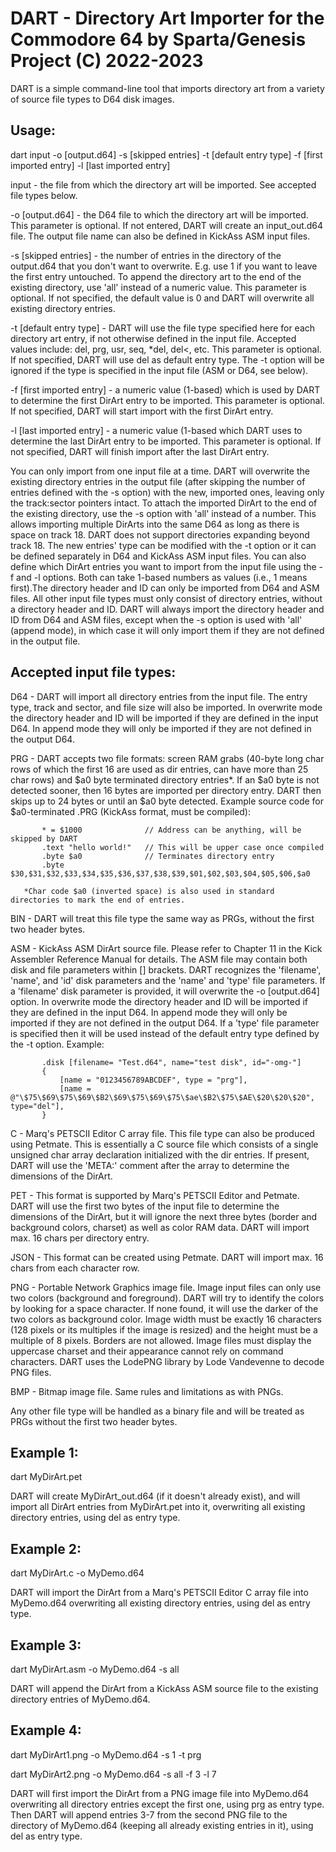 # DART - Directory Art Importer for the Commodore 64 by Sparta/Genesis Project (C) 2022-2023

DART is a simple command-line tool that imports directory art from a variety of source file types to D64 disk images.

Usage:
------
dart input -o [output.d64] -s [skipped entries] -t [default entry type] -f [first imported entry] -l [last imported entry]

input - the file from which the directory art will be imported. See accepted file types below.

-o [output.d64] - the D64 file to which the directory art will be imported. This parameter is optional. If not
       entered, DART will create an input_out.d64 file. The output file name can also be defined in KickAss ASM
       input files.

-s [skipped entries] - the number of entries in the directory of the output.d64 that you don't want to overwrite.
       E.g. use 1 if you want to leave the first entry untouched. To append the directory art to the end of the
       existing directory, use 'all' instead of a numeric value. This parameter is optional. If not specified, the
       default value is 0 and DART will overwrite all existing directory entries.

-t [default entry type] - DART will use the file type specified here for each directory art entry, if not otherwise
       defined in the input file. Accepted values include: del, prg, usr, seq, *del, del<, etc. This parameter is
       optional. If not specified, DART will use del as default entry type. The -t option will be ignored if the
       type is specified in the input file (ASM or D64, see below).

-f [first imported entry] - a numeric value (1-based) which is used by DART to determine the first DirArt entry to be
       imported. This parameter is optional. If not specified, DART will start import with the first DirArt entry.

-l [last imported entry] - a numeric value (1-based which DART uses to determine the last DirArt entry to be imported.
       This parameter is optional. If not specified, DART will finish import after the last DirArt entry.

You can only import from one input file at a time. DART will overwrite the existing directory entries in the output
file (after skipping the number of entries defined with the -s option) with the new, imported ones, leaving only the
track:sector pointers intact. To attach the imported DirArt to the end of the existing directory, use the -s option
with 'all' instead of a number. This allows importing multiple DirArts into the same D64 as long as there is space
on track 18. DART does not support directories expanding beyond track 18. The new entries' type can be modified with
the -t option or it can be defined separately in D64 and KickAss ASM input files. You can also define which DirArt
entries you want to import from the input file using the -f and -l options. Both can take 1-based numbers as values
(i.e., 1 means first).The directory header and ID can only be imported from D64 and ASM files. All other input file types must only
consist of directory entries, without a directory header and ID. DART will always import the directory header and ID
from D64 and ASM files, except when the -s option is used with 'all' (append mode), in which case it will only import
them if they are not defined in the output file.

Accepted input file types:
--------------------------
D64  - DART will import all directory entries from the input file. The entry type, track and sector, and file size
       will also be imported. In overwrite mode the directory header and ID will be imported if they are defined
       in the input D64. In append mode they will only be imported if they are not defined in the output D64.

PRG  - DART accepts two file formats: screen RAM grabs (40-byte long char rows of which the first 16 are used as dir
       entries, can have more than 25 char rows) and $a0 byte terminated directory entries*. If an $a0 byte is not
       detected sooner, then 16 bytes are imported per directory entry. DART then skips up to 24 bytes or until an
       $a0 byte detected. Example source code for $a0-terminated .PRG (KickAss format, must be compiled):

           * = $1000              // Address can be anything, will be skipped by DART
           .text "hello world!"   // This will be upper case once compiled
           .byte $a0              // Terminates directory entry
           .byte $30,$31,$32,$33,$34,$35,$36,$37,$38,$39,$01,$02,$03,$04,$05,$06,$a0

       *Char code $a0 (inverted space) is also used in standard directories to mark the end of entries.

BIN  - DART will treat this file type the same way as PRGs, without the first two header bytes.

ASM  - KickAss ASM DirArt source file. Please refer to Chapter 11 in the Kick Assembler Reference Manual for details.
       The ASM file may contain both disk and file parameters within [] brackets. DART recognizes the 'filename',
       'name', and 'id' disk parameters and the 'name' and 'type' file parameters. If a 'filename' disk parameter is
       provided, it will overwrite the -o [output.d64] option. In overwrite mode the directory header and ID will be
       imported if they are defined in the input D64. In append mode they will only be imported if they are not
       defined in the output D64. If a 'type' file parameter is specified then it will be used instead of the default
       entry type defined by the -t option.
       Example:

           .disk [filename= "Test.d64", name="test disk", id="-omg-"]
           {
               [name = "0123456789ABCDEF", type = "prg"],
               [name = @"\$75\$69\$75\$69\$B2\$69\$75\$69\$75\$ae\$B2\$75\$AE\$20\$20\$20", type="del"],
           }

C    - Marq's PETSCII Editor C array file. This file type can also be produced using Petmate. This is essentially a
       C source file which consists of a single unsigned char array declaration initialized with the dir entries.
       If present, DART will use the 'META:' comment after the array to determine the dimensions of the DirArt.

PET  - This format is supported by Marq's PETSCII Editor and Petmate. DART will use the first two bytes of the input
       file to determine the dimensions of the DirArt, but it will ignore the next three bytes (border and background
       colors, charset) as well as color RAM data. DART will import max. 16 chars per directory entry.

JSON - This format can be created using Petmate. DART will import max. 16 chars from each character row.

PNG  - Portable Network Graphics image file. Image input files can only use two colors (background and foreground).
       DART will try to identify the colors by looking for a space character. If none found, it will use the darker
       of the two colors as background color. Image width must be exactly 16 characters (128 pixels or its multiples
       if the image is resized) and the height must be a multiple of 8 pixels. Borders are not allowed. Image files
       must display the uppercase charset and their appearance cannot rely on command characters. DART uses the
       LodePNG library by Lode Vandevenne to decode PNG files.

BMP  - Bitmap image file. Same rules and limitations as with PNGs.

Any other file type will be handled as a binary file and will be treated as PRGs without the first two header bytes.

Example 1:
----------

dart MyDirArt.pet

DART will create MyDirArt_out.d64 (if it doesn't already exist), and will import all DirArt entries from MyDirArt.pet
into it, overwriting all existing directory entries, using del as entry type.

Example 2:
----------

dart MyDirArt.c -o MyDemo.d64

DART will import the DirArt from a Marq's PETSCII Editor C array file into MyDemo.d64 overwriting all existing
directory entries, using del as entry type.

Example 3:
----------

dart MyDirArt.asm -o MyDemo.d64 -s all

DART will append the DirArt from a KickAss ASM source file to the existing directory entries of MyDemo.d64.

Example 4:
----------

dart MyDirArt1.png -o MyDemo.d64 -s 1 -t prg

dart MyDirArt2.png -o MyDemo.d64 -s all -f 3 -l 7

DART will first import the DirArt from a PNG image file into MyDemo.d64 overwriting all directory entries except
the first one, using prg as entry type. Then DART will append entries 3-7 from the second PNG file to the directory
of MyDemo.d64 (keeping all already existing entries in it), using del as entry type.
